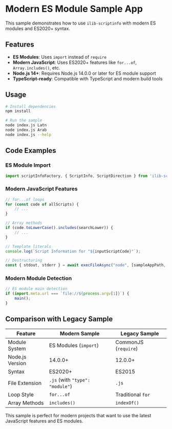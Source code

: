 # Modern ES Module Sample App

This sample demonstrates how to use `ilib-scriptinfo` with modern ES modules and ES2020+ syntax.

## Features

- **ES Modules**: Uses `import` instead of `require`
- **Modern JavaScript**: Uses ES2020+ features like `for...of`, `Array.includes()`, etc.
- **Node.js 14+**: Requires Node.js 14.0.0 or later for ES module support
- **TypeScript-ready**: Compatible with TypeScript and modern build tools

## Usage

```bash
# Install dependencies
npm install

# Run the sample
node index.js Latn
node index.js Arab
node index.js --help
```

## Code Examples

### ES Module Import
```javascript
import scriptInfoFactory, { ScriptInfo, ScriptDirection } from 'ilib-scriptinfo';
```

### Modern JavaScript Features
```javascript
// for...of loops
for (const code of allScripts) {
    // ...
}

// Array methods
if (code.toLowerCase().includes(searchLower)) {
    // ...
}

// Template literals
console.log(`Script Information for "${inputScriptCode}"`);

// Destructuring
const { stdout, stderr } = await execFileAsync("node", [sampleAppPath, ...args]);
```

### Modern Module Detection
```javascript
// ES module main detection
if (import.meta.url === `file://${process.argv[1]}`) {
    main();
}
```

## Comparison with Legacy Sample

| Feature | Modern Sample | Legacy Sample |
|---------|---------------|---------------|
| Module System | ES Modules (`import`) | CommonJS (`require`) |
| Node.js Version | 14.0.0+ | 12.0.0+ |
| Syntax | ES2020+ | ES2015 |
| File Extension | `.js` (with `"type": "module"`) | `.js` |
| Loop Style | `for...of` | Traditional `for` |
| Array Methods | `includes()` | `indexOf()` |

This sample is perfect for modern projects that want to use the latest JavaScript features and ES modules.